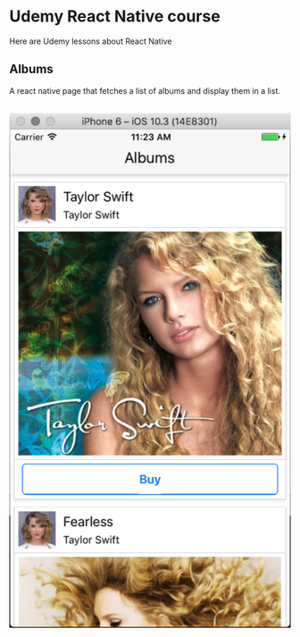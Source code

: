 # Udemy React Native course
Here are Udemy lessons about React Native



## Albums
A react native page that fetches a list of albums and display them in a list.

<BR><img src="https://github.com/otiasj/UdemyReactNative/blob/master/albums/docs/ss1.png" alt="screenshot" width="800">


